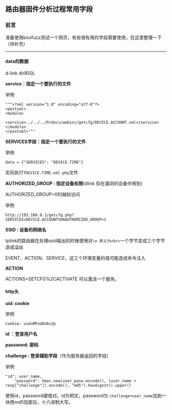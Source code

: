 ## 路由器固件分析过程常用字段

### 前言
准备使用boofuzz测试一个网页，有些很有用的字段需要使用，在这里整理一下（待补充）
****



#### data的数据

d-link dir850L

**service：指定一个要执行的文件**

举例
```
"""<?xml version="1.0" encoding="utf-8"?>
<postxml>
<module>
    <service>../../../htdocs/webinc/getcfg/DEVICE.ACCOUNT.xml</service>
</module>
</postxml>"""
```
**SERVICES字段：指定一个要执行的文件**

举例

`data = {"SERVICES": "DEVICE.TIME"}`

实际执行`TDEVICE.TIME.xml.php`文件


**AUTHORIZED_GROUP : 指定设备权限**(dlink 存在漏洞的设备中用到)

AUTHORIZED_GROUP>0时越权访问

举例
```
http://192.168.0.1/getcfg.php?SERVICES=DEVICE.ACCOUNT%0AAUTHORIZED_GROUP=1
```


**SSID : 设备的网络名**

tplink的路由器在处理ssid输出的时候使用对`\n 转义为<br>`一个字节变成三个字节造成溢出

EVENT、ACTION、SERVICE，这三个环境变量的值可能造成命令注入

**ACTION**

ACTIONS=SETCFG%2CACTIVATE 可以激活一个服务。





#### http头

**uid:  cookie**

举例

`Cookie: uid=MPxUAS6sZp`

**id ：登录用户名**

**password: 密码**

**challenge : 登录辅助字段**（作为服务器返回的字段）

举例
```
"id": user_name,
    "password": hmac.new(user_pasw.encode(), (user_name + resp["challenge"]).encode(), "md5").hexdigest().upper()
```
使用id，password键值对。id为明文，password为 `challenge+user_name`加到一块用md5加密后，十六进制大写。







